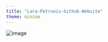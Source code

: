 ```yaml
---
title: "Lara-Petrunis-Github-Website"
theme: minima
---
```


![image](https://user-images.githubusercontent.com/84469307/121784512-3cbae380-cb82-11eb-8422-a4b02d1dcac0.png)
